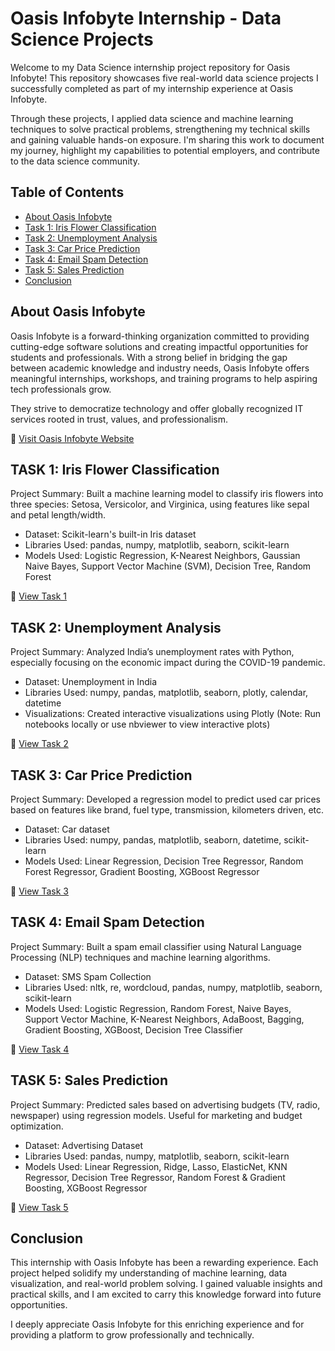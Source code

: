 
# Oasis Infobyte Internship - Data Science Projects

Welcome to my Data Science internship project repository for Oasis Infobyte!
This repository showcases five real-world data science projects I successfully completed as part of my internship experience at Oasis Infobyte.

Through these projects, I applied data science and machine learning techniques to solve practical problems, strengthening my technical skills and gaining valuable hands-on exposure. I'm sharing this work to document my journey, highlight my capabilities to potential employers, and contribute to the data science community.



## Table of Contents
- [About Oasis Infobyte](#about-oasis-infobyte)
- [Task 1: Iris Flower Classification](#task-1-iris-flower-classification)
- [Task 2: Unemployment Analysis](#task-2-unemployment-analysis)
- [Task 3: Car Price Prediction](#task-3-car-price-prediction)
- [Task 4: Email Spam Detection](#task-4-email-spam-detection)
- [Task 5: Sales Prediction](#task-5-sales-prediction)
- [Conclusion](#conclusion)


## About Oasis Infobyte
Oasis Infobyte is a forward-thinking organization committed to providing cutting-edge software solutions and creating impactful opportunities for students and professionals. With a strong belief in bridging the gap between academic knowledge and industry needs, Oasis Infobyte offers meaningful internships, workshops, and training programs to help aspiring tech professionals grow.

They strive to democratize technology and offer globally recognized IT services rooted in trust, values, and professionalism.

🔗 [Visit Oasis Infobyte Website](https://oasisinfobyte.com/)
##  TASK 1: Iris Flower Classification
Project Summary:
Built a machine learning model to classify iris flowers into three species: Setosa, Versicolor, and Virginica, using features like sepal and petal length/width.

- Dataset: Scikit-learn's built-in Iris dataset
- Libraries Used: pandas, numpy, matplotlib, seaborn, scikit-learn
- Models Used: Logistic Regression, K-Nearest Neighbors, Gaussian Naive Bayes, Support Vector Machine (SVM), Decision Tree, Random Forest

🔗 [View Task 1](https://github.com/Darshit2012/OIBSIP/tree/main/Task%201)
##  TASK 2: Unemployment Analysis
Project Summary:
Analyzed India’s unemployment rates with Python, especially focusing on the economic impact during the COVID-19 pandemic.

- Dataset: Unemployment in India
- Libraries Used: numpy, pandas, matplotlib, seaborn, plotly, calendar, datetime
- Visualizations: Created interactive visualizations using Plotly (Note: Run notebooks locally or use nbviewer to view interactive plots)

🔗 [View Task 2](https://github.com/Darshit2012/OIBSIP/tree/main/Task%202)
## TASK 3: Car Price Prediction
Project Summary:
Developed a regression model to predict used car prices based on features like brand, fuel type, transmission, kilometers driven, etc.

- Dataset: Car dataset
- Libraries Used: numpy, pandas, matplotlib, seaborn, datetime, scikit-learn
- Models Used: Linear Regression, Decision Tree Regressor, Random Forest Regressor, Gradient Boosting, XGBoost Regressor

🔗 [View Task 3](https://github.com/Darshit2012/OIBSIP/tree/main/Task%203)
## TASK 4: Email Spam Detection
Project Summary:
Built a spam email classifier using Natural Language Processing (NLP) techniques and machine learning algorithms.

- Dataset: SMS Spam Collection
- Libraries Used: nltk, re, wordcloud, pandas, numpy, matplotlib, seaborn, scikit-learn
- Models Used: Logistic Regression, Random Forest, Naive Bayes, Support Vector Machine, K-Nearest Neighbors, AdaBoost, Bagging, Gradient Boosting, XGBoost, Decision Tree Classifier

🔗 [View Task 4](https://github.com/Darshit2012/OIBSIP/tree/main/Task%204)
##  TASK 5: Sales Prediction
Project Summary:
Predicted sales based on advertising budgets (TV, radio, newspaper) using regression models. Useful for marketing and budget optimization.

- Dataset: Advertising Dataset
- Libraries Used: pandas, numpy, matplotlib, seaborn, scikit-learn
- Models Used: Linear Regression, Ridge, Lasso, ElasticNet, KNN Regressor, Decision Tree Regressor, Random Forest & Gradient Boosting, XGBoost Regressor

🔗 [View Task 5](https://github.com/Darshit2012/OIBSIP/tree/main/Task%205)
## Conclusion
This internship with Oasis Infobyte has been a rewarding experience. Each project helped solidify my understanding of machine learning, data visualization, and real-world problem solving. I gained valuable insights and practical skills, and I am excited to carry this knowledge forward into future opportunities.

I deeply appreciate Oasis Infobyte for this enriching experience and for providing a platform to grow professionally and technically.
